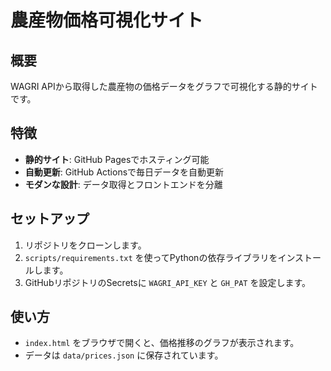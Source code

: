 # 農産物価格可視化サイト

## 概要

WAGRI APIから取得した農産物の価格データをグラフで可視化する静的サイトです。

## 特徴

- **静的サイト**: GitHub Pagesでホスティング可能
- **自動更新**: GitHub Actionsで毎日データを自動更新
- **モダンな設計**: データ取得とフロントエンドを分離

## セットアップ

1. リポジトリをクローンします。
2. `scripts/requirements.txt` を使ってPythonの依存ライブラリをインストールします。
3. GitHubリポジトリのSecretsに `WAGRI_API_KEY` と `GH_PAT` を設定します。

## 使い方

- `index.html` をブラウザで開くと、価格推移のグラフが表示されます。
- データは `data/prices.json` に保存されています。
